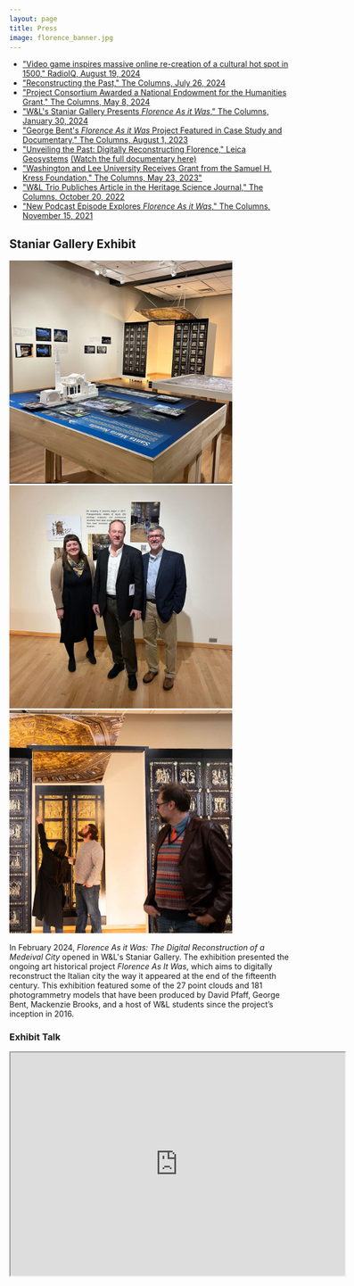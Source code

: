 ```yaml
---
layout: page
title: Press
image: florence_banner.jpg
---
```



* ["Video game inspires massive online re-creation of a cultural hot spot in 1500," RadioIQ, August 19, 2024](https://www.wvtf.org/news/2024-08-19/video-game-inspires-massive-online-re-creation-of-a-cultural-hot-spot-in-1500)
* ["Reconstructing the Past," The Columns, July 26, 2024](https://columns.wlu.edu/reconstructing-the-past/)
* ["Project Consortium Awarded a National Endowment for the Humanities Grant," The Columns, May 8, 2024](https://columns.wlu.edu/project-consortium-awarded-a-national-endowment-for-the-humanities-grant/)
* ["W&L's Staniar Gallery Presents _Florence As it Was_," The Columns, January 30, 2024](https://columns.wlu.edu/wls-staniar-gallery-presents-florence-as-it-was/)
* ["George Bent's _Florence As it Was_ Project Featured in Case Study and Documentary," The Columns, August 1, 2023](https://columns.wlu.edu/george-bents-florence-as-it-was-project-featured-in-case-study-and-documentary/)
* ["Unveiling the Past: Digitally Reconstructing Florence," Leica Geosystems](https://leica-geosystems.com/case-studies/reality-capture/florence-as-it-was)  [(Watch the full documentary here)](https://share.vidyard.com/watch/jdK9T3KQmcgaFsHEhLGJwQ?)
* ["Washington and Lee University Receives Grant from the Samuel H. Kress Foundation," The Columns, May 23, 2023"](https://columns.wlu.edu/washington-and-lee-university-receives-grant-from-the-samuel-h-kress-foundation/)
* ["W&L Trio Publiches Article in the Heritage Science Journal," The Columns, October 20, 2022](https://columns.wlu.edu/wl-trio-publishes-article-in-the-heritage-science-journal/)
* ["New Podcast Episode Explores _Florence As it Was_," The Columns, November 15, 2021](https://columns.wlu.edu/new-podcast-explores-florence-as-it-was/)


## Staniar Gallery Exhibit

  <div class="row">
    <div class="col">
    <img class="rounded" src="assets/images/staniar_tables.jpg" width="400x" height="400x">
  </div>
  <div class="col">
    <img class="rounded" src="assets/images/staniar_team.jpg" width="400x" height="400x">
  </div>
  <div class="col">
    <img class="rounded" src="assets/images/staniar_candid.jpeg" width="400x" height="400x">
  </div>
</div>



In February 2024, _Florence As it Was: The Digital Reconstruction of a Medeival City_ opened in W&L's Staniar Gallery. The exhibition presented the ongoing art historical project _Florence As It Was_, which aims to digitally reconstruct the Italian city the way it appeared at the end of the fifteenth century. This exhibition featured some of the 27 point clouds and 181 photogrammetry models that have been produced by David Pfaff, George Bent, Mackenzie Brooks, and a host of W&L students since the project’s inception in 2016.

### Exhibit Talk 
<iframe src="https://wlu.app.box.com/s/tu477lqrvlpclbbvzuwsrn38u8bhekpk" width="600x" height="400px">
